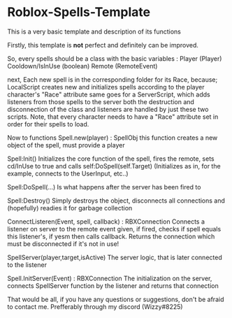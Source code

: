 # Roblox-Spells-Template
This is a very basic template and description of its functions

Firstly, this template is **not** perfect and definitely can be improved.


So, every spells should be a class with the basic variables :
Player  (Player)
Cooldown/IsInUse (boolean)
Remote (RemoteEvent)

next, Each new spell is in the corresponding folder for its Race, because;
LocalScript creates new and initializes spells according to the player character's "Race" attribute
same goes for a ServerScript, which adds listeners from those spells to the server
both the destruction and disconnection of the class and listeners are handled by just these two scripts.
Note, that every character needs to have a "Race" attribute set in order for their spells to load.

Now to functions
Spell.new(player) : SpellObj
this function creates a new object of the spell, must provide a player

Spell:Init()
Initializes the core function of the spell, fires the remote, sets cd/InUse to true and calls self:DoSpell(self.Target)
(Initializes as in, for the example, connects to the UserInput, etc..)

Spell:DoSpell(...)
Is what happens after the server has been fired to

Spell:Destroy()
Simply destroys the object, disconnects all connections and (hopefully) readies it for garbage collection

ConnectListeren(Event, spell, callback) : RBXConnection
Connects a listener on server to the remote event given, if fired, checks if spell equals this listener's, if yesm then calls callback. Returns the connection which must be disconnected if it's not in use!

SpellServer(player,target,isActive)
The server logic, that is later connected to the listener

Spell.InitServer(Event) : RBXConnection
The initialization on the server, connects SpellServer function by the listener and returns that connection

That would be all, if you have any questions or suggestions, don't be afraid to contact me.
Prefferably through my discord (Wizzy#8225)



